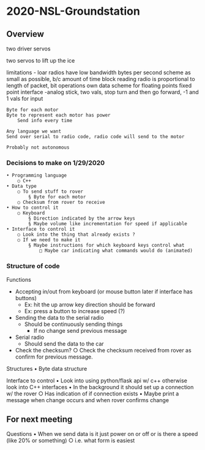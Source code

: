 # 2020-NSL-Groundstation

## Overview 
two driver servos

two servos to lift up the ice 

limitations - loar radios have low bandwidth
	bytes per second
	scheme as small as possible, b/c amount of time block reading radio is proportional to length of packet, bit operations
	own data scheme for floating points
		fixed point
	interface -analog stick, two vals, stop turn and then go forward, -1 and 1 vals for input
	
	
	Byte for each motor
	Byte to represent each motor has power
		Send info every time
	
	Any language we want
	Send over serial to radio code, radio code will send to the motor
	
	Probably not autonomous 
	

### Decisions to make on 1/29/2020
	• Programming language
		○ C++
	• Data type
		○ To send stuff to rover
			§ Byte for each motor
		○ Checksum from rover to receive
	• How to control it
		○ Keyboard
			§ Direction indicated by the arrow keys
			§ Maybe volume like incrementation for speed if applicable
	• Interface to control it
		○ Look into the thing that already exists ?
		○ If we need to make it
			§ Maybe instructions for which keyboard keys control what
				□ Maybe car indicating what commands would do (animated)

### Structure of code
Functions
* Accepting in/out from keyboard (or mouse button later if interface has buttons)
	* Ex: hit the up arrow key direction should be forward
	* Ex: press a button to increase speed (?)
* Sending the data to the serial radio
	* Should be continuously sending things
		* If no change send previous message
* Serial radio
	* Should send the data to the car
* Check the checksum?
	○ Check the checksum received from rover as confirm for previous message. 


Structures
	• Byte data structure


Interface to control
	• Look into using python/flask api w/ c++ otherwise look into C++ interfaces
	• In the background it should set up a connection w/ the rover
		○ Has indication of if connection exists
	• Maybe print a message when change occurs and when rover confirms change
	



## For next meeting
Questions
	• When we send data is it just power on or off or is there a speed (like 20% or something)
		○ i.e. what form is easiest


	



